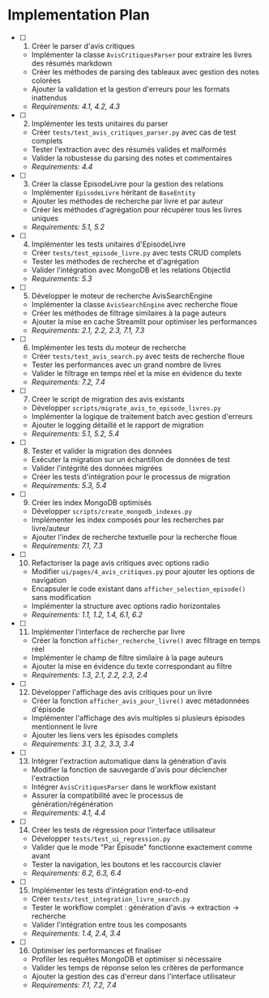 # Implementation Plan

- [ ] 1. Créer le parser d'avis critiques
  - Implémenter la classe `AvisCritiquesParser` pour extraire les livres des résumés markdown
  - Créer les méthodes de parsing des tableaux avec gestion des notes colorées
  - Ajouter la validation et la gestion d'erreurs pour les formats inattendus
  - _Requirements: 4.1, 4.2, 4.3_

- [ ] 2. Implémenter les tests unitaires du parser
  - Créer `tests/test_avis_critiques_parser.py` avec cas de test complets
  - Tester l'extraction avec des résumés valides et malformés
  - Valider la robustesse du parsing des notes et commentaires
  - _Requirements: 4.4_

- [ ] 3. Créer la classe EpisodeLivre pour la gestion des relations
  - Implémenter `EpisodeLivre` héritant de `BaseEntity`
  - Ajouter les méthodes de recherche par livre et par auteur
  - Créer les méthodes d'agrégation pour récupérer tous les livres uniques
  - _Requirements: 5.1, 5.2_

- [ ] 4. Implémenter les tests unitaires d'EpisodeLivre
  - Créer `tests/test_episode_livre.py` avec tests CRUD complets
  - Tester les méthodes de recherche et d'agrégation
  - Valider l'intégration avec MongoDB et les relations ObjectId
  - _Requirements: 5.3_

- [ ] 5. Développer le moteur de recherche AvisSearchEngine
  - Implémenter la classe `AvisSearchEngine` avec recherche floue
  - Créer les méthodes de filtrage similaires à la page auteurs
  - Ajouter la mise en cache Streamlit pour optimiser les performances
  - _Requirements: 2.1, 2.2, 2.3, 7.1, 7.3_

- [ ] 6. Implémenter les tests du moteur de recherche
  - Créer `tests/test_avis_search.py` avec tests de recherche floue
  - Tester les performances avec un grand nombre de livres
  - Valider le filtrage en temps réel et la mise en évidence du texte
  - _Requirements: 7.2, 7.4_

- [ ] 7. Créer le script de migration des avis existants
  - Développer `scripts/migrate_avis_to_episode_livres.py`
  - Implémenter la logique de traitement batch avec gestion d'erreurs
  - Ajouter le logging détaillé et le rapport de migration
  - _Requirements: 5.1, 5.2, 5.4_

- [ ] 8. Tester et valider la migration des données
  - Exécuter la migration sur un échantillon de données de test
  - Valider l'intégrité des données migrées
  - Créer les tests d'intégration pour le processus de migration
  - _Requirements: 5.3, 5.4_

- [ ] 9. Créer les index MongoDB optimisés
  - Développer `scripts/create_mongodb_indexes.py`
  - Implémenter les index composés pour les recherches par livre/auteur
  - Ajouter l'index de recherche textuelle pour la recherche floue
  - _Requirements: 7.1, 7.3_

- [ ] 10. Refactoriser la page avis critiques avec options radio
  - Modifier `ui/pages/4_avis_critiques.py` pour ajouter les options de navigation
  - Encapsuler le code existant dans `afficher_selection_episode()` sans modification
  - Implémenter la structure avec options radio horizontales
  - _Requirements: 1.1, 1.2, 1.4, 6.1, 6.2_

- [ ] 11. Implémenter l'interface de recherche par livre
  - Créer la fonction `afficher_recherche_livre()` avec filtrage en temps réel
  - Implémenter le champ de filtre similaire à la page auteurs
  - Ajouter la mise en évidence du texte correspondant au filtre
  - _Requirements: 1.3, 2.1, 2.2, 2.3, 2.4_

- [ ] 12. Développer l'affichage des avis critiques pour un livre
  - Créer la fonction `afficher_avis_pour_livre()` avec métadonnées d'épisode
  - Implémenter l'affichage des avis multiples si plusieurs épisodes mentionnent le livre
  - Ajouter les liens vers les épisodes complets
  - _Requirements: 3.1, 3.2, 3.3, 3.4_

- [ ] 13. Intégrer l'extraction automatique dans la génération d'avis
  - Modifier la fonction de sauvegarde d'avis pour déclencher l'extraction
  - Intégrer `AvisCritiquesParser` dans le workflow existant
  - Assurer la compatibilité avec le processus de génération/régénération
  - _Requirements: 4.1, 4.4_

- [ ] 14. Créer les tests de régression pour l'interface utilisateur
  - Développer `tests/test_ui_regression.py`
  - Valider que le mode "Par Épisode" fonctionne exactement comme avant
  - Tester la navigation, les boutons et les raccourcis clavier
  - _Requirements: 6.2, 6.3, 6.4_

- [ ] 15. Implémenter les tests d'intégration end-to-end
  - Créer `tests/test_integration_livre_search.py`
  - Tester le workflow complet : génération d'avis → extraction → recherche
  - Valider l'intégration entre tous les composants
  - _Requirements: 1.4, 2.4, 3.4_

- [ ] 16. Optimiser les performances et finaliser
  - Profiler les requêtes MongoDB et optimiser si nécessaire
  - Valider les temps de réponse selon les critères de performance
  - Ajouter la gestion des cas d'erreur dans l'interface utilisateur
  - _Requirements: 7.1, 7.2, 7.4_